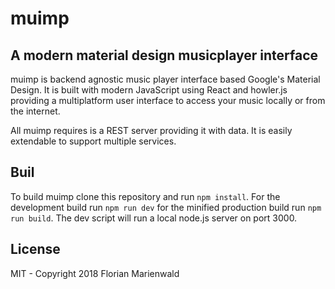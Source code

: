 # muimp

## A modern material design musicplayer interface

muimp is backend agnostic music player interface based Google's Material Design. It is built with modern JavaScript using React and howler.js providing a multiplatform user interface to access your music locally or from the internet. 

All muimp requires is a REST server providing it with data. It is easily extendable to support multiple services. 

## Buil

To build muimp clone this repository and run ```npm install```. For the development build run ```npm run dev``` for the minified production build run ```npm run build```. The dev script will run a local node.js server on port 3000. 

## License

MIT - Copyright 2018 Florian Marienwald
